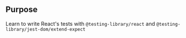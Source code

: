 ## Purpose

Learn to write React's tests with `@testing-library/react` and `@testing-library/jest-dom/extend-expect`
